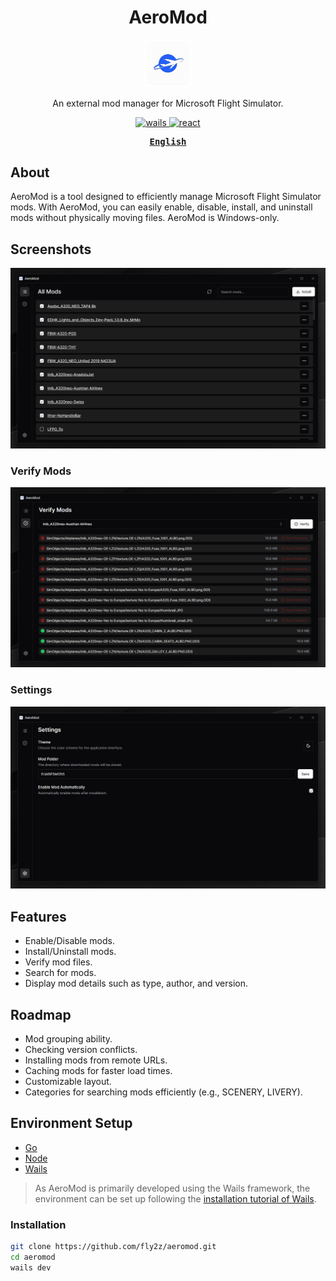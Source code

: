 <h1 align='center'>AeroMod</h1>

<p align="center">
   <img src="./build/appicon.png" width="15%"/><br/>
</p>

<p align="center">
An external mod manager for Microsoft Flight Simulator.
</p>

<p align="center">
  <a href="https://wails.io/">
    <img alt="wails" src="https://img.shields.io/badge/backend-wails-C23C36"/>
  </a>
  <a href="https://react.dev/">
    <img alt="react" src="https://img.shields.io/badge/frontend-react-36789A"/>
  </a>
</p>

<div align="center">
<strong>
<samp>

[English](README.md)

</samp>
</strong>
</div>

## About

AeroMod is a tool designed to efficiently manage Microsoft Flight Simulator mods. With AeroMod, you can easily enable, disable, install, and uninstall mods without physically moving files. AeroMod is Windows-only.

## Screenshots

![](./.github/screenshot-01.png)

### Verify Mods

![](./.github/screenshot-02.png)

### Settings

![](./.github/screenshot-03.png)

## Features

- Enable/Disable mods.
- Install/Uninstall mods.
- Verify mod files.
- Search for mods.
- Display mod details such as type, author, and version.

## Roadmap

- Mod grouping ability.
- Checking version conflicts.
- Installing mods from remote URLs.
- Caching mods for faster load times.
- Customizable layout.
- Categories for searching mods efficiently (e.g., SCENERY, LIVERY).

## Environment Setup

- [Go](https://go.dev/doc/install)
- [Node](https://nodejs.org/en/learn/getting-started/how-to-install-nodejs)
- [Wails](https://wails.io/docs/next/gettingstarted/installation)

> As AeroMod is primarily developed using the Wails framework, the environment can be set up following the [installation tutorial of Wails](https://wails.io/docs/gettingstarted/installation).

### Installation

```bash
git clone https://github.com/fly2z/aeromod.git
cd aeromod
wails dev
```
